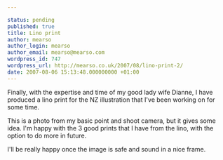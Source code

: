 ```yaml
---

status: pending
published: true
title: Lino print
author: mearso
author_login: mearso
author_email: mearso@mearso.com
wordpress_id: 747
wordpress_url: http://mearso.co.uk/2007/08/lino-print-2/
date: 2007-08-06 15:13:48.000000000 +01:00
---
```

Finally, with the expertise and time of my good lady wife Dianne, I have produced a lino print for the NZ illustration that I've been working on for some time.

This is a photo from my basic point and shoot camera, but it gives some idea. I'm happy with the 3 good prints that I have from the lino, with the option to do more in future.

I'll be really happy once the image is safe and sound in a nice frame.
